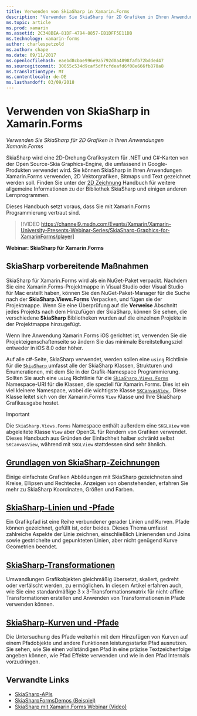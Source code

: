 ```yaml
---
title: Verwenden von SkiaSharp in Xamarin.Forms
description: "Verwenden Sie SkiaSharp für 2D Grafiken in Ihren Anwendungen Xamarin.Forms"
ms.topic: article
ms.prod: xamarin
ms.assetid: 2C348BEA-81DF-4794-8857-EB1DFF5E11DB
ms.technology: xamarin-forms
author: charlespetzold
ms.author: chape
ms.date: 09/11/2017
ms.openlocfilehash: eaebd8cbae996e9a5792d0a4898fafb72bdded47
ms.sourcegitcommit: 30055c534d9caf5dffcfdeafd6f08e666fb870a8
ms.translationtype: MT
ms.contentlocale: de-DE
ms.lasthandoff: 03/09/2018
---
```

# <a name="using-skiasharp-in-xamarinforms"></a>Verwenden von SkiaSharp in Xamarin.Forms

_Verwenden Sie SkiaSharp für 2D Grafiken in Ihren Anwendungen Xamarin.Forms_

SkiaSharp wird eine 2D-Drehung Grafiksystem für .NET und C#-Karten von der Open Source-Skia Graphics-Engine, die umfassend in Google-Produkten verwendet wird. Sie können SkiaSharp in Ihren Anwendungen Xamarin.Forms verwenden, 2D Vektorgrafiken, Bitmaps und Text gezeichnet werden soll. Finden Sie unter der [2D Zeichnung](~/graphics-games/skiasharp/index.md) Handbuch für weitere allgemeine Informationen zu der Bibliothek SkiaSharp und einigen anderen Lernprogrammen.

Dieses Handbuch setzt voraus, dass Sie mit Xamarin.Forms Programmierung vertraut sind.

> [!VIDEO https://channel9.msdn.com/Events/Xamarin/Xamarin-University-Presents-Webinar-Series/SkiaSharp-Graphics-for-XamarinForms/player]

**Webinar: SkiaSharp für Xamarin.Forms**

## <a name="skiasharp-preliminaries"></a>SkiaSharp vorbereitende Maßnahmen

SkiaSharp für Xamarin.Forms wird als ein NuGet-Paket verpackt. Nachdem Sie eine Xamarin.Forms-Projektmappe in Visual Studio oder Visual Studio für Mac erstellt haben, können Sie den NuGet-Paket-Manager für die Suche nach der **SkiaSharp.Views.Forms** Verpacken, und fügen sie der Projektmappe. Wenn Sie eine Überprüfung auf die **Verweise** Abschnitt jedes Projekts nach dem Hinzufügen der SkiaSharp, können Sie sehen, die verschiedene **SkiaSharp** Bibliotheken wurden auf die einzelnen Projekte in der Projektmappe hinzugefügt.

Wenn Ihre Anwendung Xamarin.Forms iOS gerichtet ist, verwenden Sie die Projekteigenschaftenseite so ändern Sie das minimale Bereitstellungsziel entweder in iOS 8.0 oder höher.

Auf alle c#-Seite, SkiaSharp verwendet, werden sollen eine `using` Richtlinie für die [ `SkiaSharp` ](https://developer.xamarin.com/api/namespace/SkiaSharp/) umfasst alle der SkiaSharp Klassen, Strukturen und Enumerationen, mit dem Sie in der Grafik-Namespace Programmierung. Sollten Sie auch eine `using` Richtlinie für die [ `SkiaSharp.Views.Forms` ](https://developer.xamarin.com/api/namespace/SkiaSharp.Views.Forms/) Namespace-URI für die Klassen, die speziell für Xamarin.Forms. Dies ist ein viel kleinere Namespace, wobei die wichtigste Klasse [ `SKCanvasView` ](https://developer.xamarin.com/api/type/SkiaSharp.Views.Forms.SKCanvasView/). Diese Klasse leitet sich von der Xamarin.Forms `View` Klasse und Ihre SkiaSharp Grafikausgabe hostet.

> [!IMPORTANT]
> Die `SkiaSharp.Views.Forms` Namespace enthält außerdem eine `SKGLView` von abgeleitete Klasse `View` aber OpenGL für Rendern von Grafiken verwendet. Dieses Handbuch aus Gründen der Einfachheit halber schränkt selbst `SKCanvasView`, während mit `SKGLView` stattdessen sind sehr ähnlich.

## <a name="skiasharp-drawing-basicsbasicsindexmd"></a>[Grundlagen von SkiaSharp-Zeichnungen](basics/index.md)

Einige einfachste Grafiken Abbildungen mit SkiaSharp gezeichneten sind Kreise, Ellipsen und Rechtecke. Anzeigen von obenstehenden, erfahren Sie mehr zu SkiaSharp Koordinaten, Größen und Farben.

## <a name="skiasharp-lines-and-pathspathsindexmd"></a>[SkiaSharp-Linien und -Pfade](paths/index.md)

Ein Grafikpfad ist eine Reihe verbundener gerader Linien und Kurven. Pfade können gezeichnet, gefüllt ist, oder beides. Dieses Thema umfasst zahlreiche Aspekte der Linie zeichnen, einschließlich Linienenden und Joins sowie gestrichelte und gepunkteten Linien, aber nicht genügend Kurve Geometrien beendet.

## <a name="skiasharp-transformstransformsindexmd"></a>[SkiaSharp-Transformationen](transforms/index.md)

Umwandlungen Grafikobjekten gleichmäßig übersetzt, skaliert, gedreht oder verfälscht werden, zu ermöglichen. In diesem Artikel erfahren auch, wie Sie eine standardmäßige 3 x 3-Transformationsmatrix für nicht-affine Transformationen erstellen und Anwenden von Transformationen in Pfade verwenden können.

## <a name="skiasharp-curves-and-pathscurvesindexmd"></a>[SkiaSharp-Kurven und -Pfade](curves/index.md)

Die Untersuchung des Pfade weiterhin mit dem Hinzufügen von Kurven auf einem Pfadobjekte und andere Funktionen leistungsstarke Pfad ausnutzen. Sie sehen, wie Sie einen vollständigen Pfad in eine präzise Textzeichenfolge angeben können, wie Pfad Effekte verwenden und wie in den Pfad Internals vorzudringen.


## <a name="related-links"></a>Verwandte Links

- [SkiaSharp-APIs](https://developer.xamarin.com/api/root/SkiaSharp/)
- [SkiaSharpFormsDemos (Beispiel)](https://developer.xamarin.com/samples/xamarin-forms/SkiaSharpForms/SkiaSharpFormsDemos/)
- [SkiaSharp mit Xamarin.Forms Webinar (Video)](https://channel9.msdn.com/Events/Xamarin/Xamarin-University-Presents-Webinar-Series/SkiaSharp-Graphics-for-XamarinForms)

